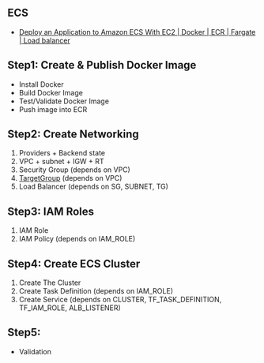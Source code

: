 ## ECS
- [Deploy an Application to Amazon ECS With EC2 | Docker | ECR | Fargate | Load balancer](https://www.youtube.com/watch?v=6Hj-stf51Bc&list=PLqoUmUbJ_zDHPwK-ZWATXiYrUXwWkLY65&index=1)


## Step1: Create & Publish Docker Image
- Install Docker
- Build Docker Image
- Test/Validate Docker Image
- Push image into ECR

## Step2: Create Networking
1. Providers + Backend state 
2. VPC + subnet + IGW + RT 
3. Security Group (depends on VPC)
4. [TargetGroup](../README-TargetGroup.md) (depends on VPC)
5. Load Balancer  (depends on SG, SUBNET, TG)

## Step3: IAM Roles
1. IAM Role
2. IAM Policy (depends on IAM_ROLE)

## Step4: Create ECS Cluster
1. Create The Cluster
2. Create Task Definition (depends on IAM_ROLE)
3. Create Service (depends on CLUSTER, TF_TASK_DEFINITION, TF_IAM_ROLE, ALB_LISTENER)

## Step5:
- Validation

